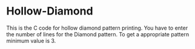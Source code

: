 # Hollow-Diamond
This is the C code for hollow diamond pattern printing. You have to enter the number of lines for the Diamond pattern. To get a appropriate pattern minimum value is 3.
